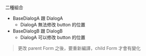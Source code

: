 

二種組合

- BaseDialogA 跟 DialogA
  - DialogA 無法修改 button 的位置
- BaseDialogB 跟 DialogB
  - DialogA 可以修改 button 的位置


> 更改 parent Form 之後，要重新編譯，child Form 才會有變化